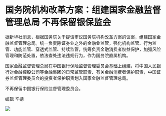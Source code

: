 # 国务院机构改革方案：组建国家金融监督管理总局 不再保留银保监会

据新华社消息，根据国务院关于提请审议国务院机构改革方案的议案，组建国家金融监督管理总局。统一负责除证券业之外的金融业监管，强化机构监管、行为监管、功能监管、穿透式监管、持续监管，统筹负责金融消费者权益保护，加强风险管理和防范处置，依法查处违法违规行为，作为国务院直属机构。

国家金融监督管理总局在中国银行保险监督管理委员会基础上组建，将中国人民银行对金融控股公司等金融集团的日常监管职责、有关金融消费者保护职责，中国证券监督管理委员会的投资者保护职责划入国家金融监督管理总局。

不再保留中国银行保险监督管理委员会。

编辑 辛婧

![](https://inews.gtimg.com/om_bt/O27sY4X3jOUIL4ZOhYPSuOt5ias_S78i5_yYiHmtdKmgcAA/0)

